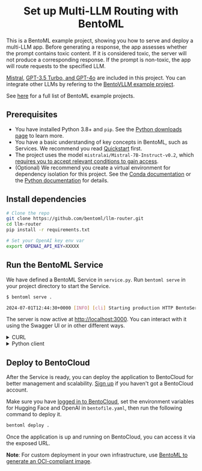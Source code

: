 <div align="center">
    <h1 align="center">Set up Multi-LLM Routing with BentoML</h1>
</div>

This is a BentoML example project, showing you how to serve and deploy a multi-LLM app. Before generating a response, the app assesses whether the prompt contains toxic content. If it is considered toxic, the server will not produce a corresponding response. If the prompt is non-toxic, the app will route requests to the specified LLM.

[Mistral](https://huggingface.co/mistralai/Mistral-7B-Instruct-v0.2), [GPT-3.5 Turbo, and GPT-4o](https://platform.openai.com/docs/models) are included in this project. You can integrate other LLMs by refering to the [BentoVLLM example project](https://github.com/bentoml/BentoVLLM).

See [here](https://docs.bentoml.com/en/latest/examples/overview.html) for a full list of BentoML example projects.

## Prerequisites

- You have installed Python 3.8+ and `pip`. See the [Python downloads page](https://www.python.org/downloads/) to learn more.
- You have a basic understanding of key concepts in BentoML, such as Services. We recommend you read [Quickstart](https://docs.bentoml.com/en/1.2/get-started/quickstart.html) first.
- The project uses the model `mistralai/Mistral-7B-Instruct-v0.2`, which [requires you to accept relevant conditions to gain access](https://huggingface.co/mistralai/Mistral-7B-Instruct-v0.2). 
- (Optional) We recommend you create a virtual environment for dependency isolation for this project. See the [Conda documentation](https://conda.io/projects/conda/en/latest/user-guide/tasks/manage-environments.html) or the [Python documentation](https://docs.python.org/3/library/venv.html) for details.

## Install dependencies

```bash
# Clone the repo
git clone https://github.com/bentoml/llm-router.git
cd llm-router
pip install -r requirements.txt

# Set your OpenAI key env var
export OPENAI_API_KEY=XXXXX
```

## Run the BentoML Service

We have defined a BentoML Service in `service.py`. Run `bentoml serve` in your project directory to start the Service.

```bash
$ bentoml serve .

2024-07-01T12:44:30+0000 [INFO] [cli] Starting production HTTP BentoServer from "service:LLMRouter" listening on http://localhost:3000 (Press CTRL+C to quit)
```


The server is now active at [http://localhost:3000](http://localhost:3000/). You can interact with it using the Swagger UI or in other different ways.

<details>

<summary>CURL</summary>

```bash
curl -s -X POST \
    'http://localhost:3000/generate' \
    -H 'Content-Type: application/json' \
    -d '{
        "max_tokens": 1024,
        "model": "mistral", # You can also set "gpt-3.5-turbo" or "gpt-4o"
        "prompt": "Explain superconductors like I'\''m five years old"
    }' 
```

</details>

<details>

<summary>Python client</summary>

```python
import bentoml

with bentoml.SyncHTTPClient("http://localhost:3000") as client:
    response_generator = client.generate(
        max_tokens=1024,
        model="mistral", # You can also set "gpt-3.5-turbo" or "gpt-4o"
        prompt="Explain superconductors like I'm five years old",
    )
    for response in response_generator:
        print(response, end='')
```

</details>

## Deploy to BentoCloud

After the Service is ready, you can deploy the application to BentoCloud for better management and scalability. [Sign up](https://www.bentoml.com/) if you haven't got a BentoCloud account.

Make sure you have [logged in to BentoCloud](https://docs.bentoml.com/en/latest/bentocloud/how-tos/manage-access-token.html), set the environment variables for Hugging Face and OpenAI in `bentofile.yaml`, then run the following command to deploy it.

```bash
bentoml deploy .
```

Once the application is up and running on BentoCloud, you can access it via the exposed URL.

**Note**: For custom deployment in your own infrastructure, use [BentoML to generate an OCI-compliant image](https://docs.bentoml.com/en/latest/guides/containerization.html).
